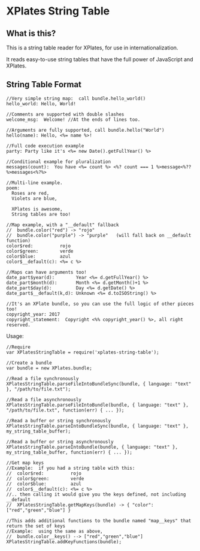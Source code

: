 


# XPlates String Table

## What is this?

This is a string table reader for XPlates, for use in internationalization.

It reads easy-to-use string tables that have the full power of JavaScript and XPlates.

## String Table Format

    //Very simple string map:  call bundle.hello_world()
    hello_world: Hello, World!    

    //Comments are supported with double slashes
    welcome_msg:  Welcome! //At the ends of lines too.
    
    //Arguments are fully supported, call bundle.hello("World")
    hello(name): Hello, <%= name %>!
    
    //Full code execution example
    party: Party like it's <%= new Date().getFullYear() %>
    
    //Conditional example for pluralization
    messages(count):  You have <%= count %> <%? count === 1 %>message<%??%>messages<%?%>
    
    //Multi-line example.
    poem:
      Roses are red,      
      Violets are blue,
      
      XPlates is awesome,      
      String tables are too!      
      
    //Map example, with a "__default" fallback
    //  bundle.color("red") -> "rojo"
    //  bundle.color("purple") -> "purple"   (will fall back on __default function)
    color$red:          rojo
    color$green:        verde
    color$blue:         azul
    color$__default(c): <%= c %>
    
    //Maps can have arguments too!    
    date_part$year(d):        Year <%= d.getFullYear() %>
    date_part$month(d):       Month <%= d.getMonth()+1 %>
    date_part$day(d):         Day <%= d.getDate() %>
    date_part$__default(k,d): Unknown <%= d.toISOString() %>
    
    //It's an XPlate bundle, so you can use the full logic of other pieces too!
    copyright_year: 2017
    copyright_statement:  Copyright <%% copyright_year() %>, all right reserved.
    
    
Usage:

    //Require
    var XPlatesStringTable = require('xplates-string-table');

    //Create a bundle
    var bundle = new XPlates.bundle;
    
    //Read a file synchronously
    XPlatesStringTable.parseFileIntoBundleSync(bundle, { language: "text" }, "/path/to/file.txt");
    
    //Read a file asynchronously
    XPlatesStringTable.parseFileIntoBundle(bundle, { language: "text" }, "/path/to/file.txt", function(err) { ... });
    
    //Read a buffer or string synchronously
    XPlatesStringTable.parseIntoBundleSync(bundle, { language: "text" }, my_string_table_buffer);
    
    //Read a buffer or string asynchronously
    XPlatesStringTable.parseIntoBundle(bundle, { language: "text" }, my_string_table_buffer, function(err) { ... });
    
    //Get map keys
    //Example:  if you had a string table with this:
    //  color$red:          rojo
    //  color$green:        verde
    //  color$blue:         azul
    //  color$__default(c): <%= c %>
    //.. then calling it would give you the keys defined, not including __default
    //  XPlatesStringTable.getMapKeys(bundle) -> { "color": ["red","green","blue"] }
    
    //This adds additional functions to the bundle named "map__keys" that return the set of keys
    //Example:  using the same as above,
    //  bundle.color__keys() --> ["red","green","blue"]
    XPlatesStringTable.addKeyFunctions(bundle);
